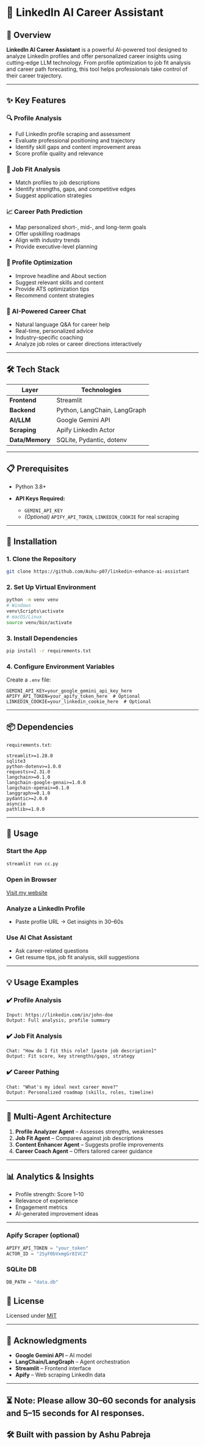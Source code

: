 # 💼 LinkedIn AI Career Assistant

## 🚀 Overview

**LinkedIn AI Career Assistant** is a powerful AI-powered tool designed to analyze LinkedIn profiles and offer personalized career insights using cutting-edge LLM technology. From profile optimization to job fit analysis and career path forecasting, this tool helps professionals take control of their career trajectory.

---

## ✨ Key Features

### 🔍 Profile Analysis

* Full LinkedIn profile scraping and assessment
* Evaluate professional positioning and trajectory
* Identify skill gaps and content improvement areas
* Score profile quality and relevance

### 🎯 Job Fit Analysis

* Match profiles to job descriptions
* Identify strengths, gaps, and competitive edges
* Suggest application strategies

### 📈 Career Path Prediction

* Map personalized short-, mid-, and long-term goals
* Offer upskilling roadmaps
* Align with industry trends
* Provide executive-level planning

### 🧰 Profile Optimization

* Improve headline and About section
* Suggest relevant skills and content
* Provide ATS optimization tips
* Recommend content strategies

### 💬 AI-Powered Career Chat

* Natural language Q\&A for career help
* Real-time, personalized advice
* Industry-specific coaching
* Analyze job roles or career directions interactively

---

## 🛠️ Tech Stack

| Layer           | Technologies                 |
| --------------- | ---------------------------- |
| **Frontend**    | Streamlit                    |
| **Backend**     | Python, LangChain, LangGraph |
| **AI/LLM**      | Google Gemini API            |
| **Scraping**    | Apify LinkedIn Actor         |
| **Data/Memory** | SQLite, Pydantic, dotenv     |

---

## 📋 Prerequisites

* Python 3.8+
* **API Keys Required:**

  * `GEMINI_API_KEY`
  * *(Optional)* `APIFY_API_TOKEN`, `LINKEDIN_COOKIE` for real scraping

---

## 🔧 Installation

### 1. Clone the Repository

```bash
git clone https://github.com/Ashu-p07/linkedin-enhance-ai-assistant
```

### 2. Set Up Virtual Environment

```bash
python -m venv venv
# Windows
venv\Scripts\activate
# macOS/Linux
source venv/bin/activate
```

### 3. Install Dependencies

```bash
pip install -r requirements.txt
```

### 4. Configure Environment Variables

Create a `.env` file:

```env
GEMINI_API_KEY=your_google_gemini_api_key_here
APIFY_API_TOKEN=your_apify_token_here  # Optional
LINKEDIN_COOKIE=your_linkedin_cookie_here  # Optional
```

---

## 📦 Dependencies

`requirements.txt`:

```
streamlit>=1.28.0
sqlite3
python-dotenv>=1.0.0
requests>=2.31.0
langchain>=0.1.0
langchain-google-genai>=1.0.0
langchain-openai>=0.1.0
langgraph>=0.1.0
pydantic>=2.0.0
asyncio
pathlib>=1.0.0
```

---

## 🚀 Usage

### Start the App

```bash
streamlit run cc.py
```

### Open in Browser
<a href="https://linkedin-enhance-ai-assistant-jsh3a8hqgn49wqunddvcsa.streamlit.app/" target="_blank">Visit my website</a>

### Analyze a LinkedIn Profile

* Paste profile URL → Get insights in 30–60s

### Use AI Chat Assistant

* Ask career-related questions
* Get resume tips, job fit analysis, skill suggestions

---

## 💡 Usage Examples

### ✔️ Profile Analysis

```
Input: https://linkedin.com/in/john-doe
Output: Full analysis, profile summary
```

### ✔️ Job Fit Analysis

```
Chat: "How do I fit this role? [paste job description]"
Output: Fit score, key strengths/gaps, strategy
```

### ✔️ Career Pathing

```
Chat: "What's my ideal next career move?"
Output: Personalized roadmap (skills, roles, timeline)
```

---

## 🤖 Multi-Agent Architecture

1. **Profile Analyzer Agent** – Assesses strengths, weaknesses
2. **Job Fit Agent** – Compares against job descriptions
3. **Content Enhancer Agent** – Suggests profile improvements
4. **Career Coach Agent** – Offers tailored career guidance

---

## 📊 Analytics & Insights

* Profile strength: Score 1–10
* Relevance of experience
* Engagement metrics
* AI-generated improvement ideas

---

### Apify Scraper (optional)

```python
APIFY_API_TOKEN = "your_token"
ACTOR_ID = "2SyF0bVxmgGr8IVCZ"
```

### SQLite DB

```python
DB_PATH = "data.db"
```


## 📝 License

Licensed under [MIT](LICENSE)

---

## 🙏 Acknowledgments

* **Google Gemini API** – AI model
* **LangChain/LangGraph** – Agent orchestration
* **Streamlit** – Frontend interface
* **Apify** – Web scraping LinkedIn data

---
**⏳ Note**: Please allow 30–60 seconds for analysis and 5–15 seconds for AI responses.
---

**🛠 Built with passion by Ashu Pabreja**
---
